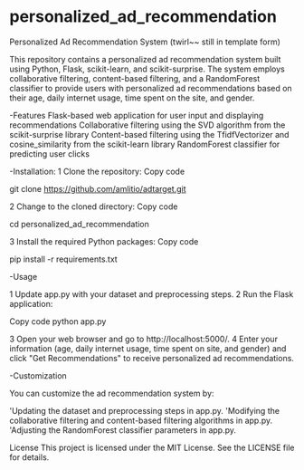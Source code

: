 # personalized_ad_recommendation

Personalized Ad Recommendation System  (twirl~~ still in template form)

This repository contains a personalized ad recommendation system built using Python, Flask, scikit-learn, and scikit-surprise. The system employs collaborative filtering, content-based filtering, and a RandomForest classifier to provide users with personalized ad recommendations based on their age, daily internet usage, time spent on the site, and gender.

-Features
Flask-based web application for user input and displaying recommendations
Collaborative filtering using the SVD algorithm from the scikit-surprise library
Content-based filtering using the TfidfVectorizer and cosine_similarity from the scikit-learn library
RandomForest classifier for predicting user clicks

-Installation:
1 Clone the repository:
Copy code

git clone https://github.com/amlitio/adtarget.git


2 Change to the cloned directory:
Copy code

cd personalized_ad_recommendation


3 Install the required Python packages:
Copy code

pip install -r requirements.txt



-Usage

1 Update app.py with your dataset and preprocessing steps.
2 Run the Flask application:

Copy code
python app.py


3 Open your web browser and go to http://localhost:5000/.
4 Enter your information (age, daily internet usage, time spent on site, and gender) and click "Get Recommendations" to receive personalized ad recommendations.


-Customization

You can customize the ad recommendation system by:

'Updating the dataset and preprocessing steps in app.py.
'Modifying the collaborative filtering and content-based filtering algorithms in app.py.
'Adjusting the RandomForest classifier parameters in app.py.


License
This project is licensed under the MIT License. See the LICENSE file for details.
